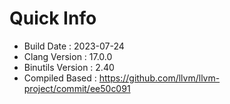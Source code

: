 # Quick Info
* Build Date : 2023-07-24
* Clang Version : 17.0.0
* Binutils Version : 2.40
* Compiled Based : https://github.com/llvm/llvm-project/commit/ee50c091
